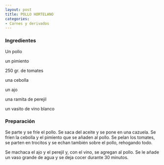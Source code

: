 ```yaml
---
layout: post
title: POLLO HORTELANO
categories:
- Carnes y derivados
---
```

<h3>Ingredientes</h3>
Un pollo

un pimiento

250 gr. de tomates

una cebolla

un ajo

una ramita de perejil

un vasito de vino blanco

<h3>Preparación</h3>
Se parte y se fríe el pollo. Se saca del aceite y se pone en una cazuela. Se fríen la cebolla y el pimiento que se añaden al pollo. Se pelan los tomates, se parten en trocitos y se echan también sobre el pollo, rehogando todo.

Se machaca el ajo y el perejil y, con el vino, se agregan al pollo. Se le añade un vaso grande de agua y se deja cocer durante 30 minutos.